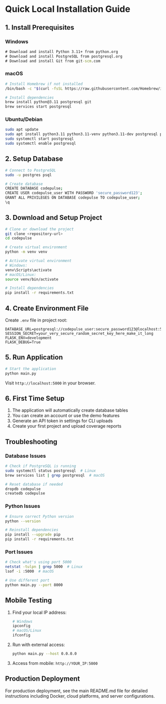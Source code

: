 # Quick Local Installation Guide

## 1. Install Prerequisites

### Windows
```cmd
# Download and install Python 3.11+ from python.org
# Download and install PostgreSQL from postgresql.org
# Download and install Git from git-scm.com
```

### macOS
```bash
# Install Homebrew if not installed
/bin/bash -c "$(curl -fsSL https://raw.githubusercontent.com/Homebrew/install/HEAD/install.sh)"

# Install dependencies
brew install python@3.11 postgresql git
brew services start postgresql
```

### Ubuntu/Debian
```bash
sudo apt update
sudo apt install python3.11 python3.11-venv python3.11-dev postgresql postgresql-contrib git
sudo systemctl start postgresql
sudo systemctl enable postgresql
```

## 2. Setup Database

```bash
# Connect to PostgreSQL
sudo -u postgres psql

# Create database
CREATE DATABASE codepulse;
CREATE USER codepulse_user WITH PASSWORD 'secure_password123';
GRANT ALL PRIVILEGES ON DATABASE codepulse TO codepulse_user;
\q
```

## 3. Download and Setup Project

```bash
# Clone or download the project
git clone <repository-url>
cd codepulse

# Create virtual environment
python -m venv venv

# Activate virtual environment
# Windows:
venv\Scripts\activate
# macOS/Linux:
source venv/bin/activate

# Install dependencies
pip install -r requirements.txt
```

## 4. Create Environment File

Create `.env` file in project root:

```env
DATABASE_URL=postgresql://codepulse_user:secure_password123@localhost:5432/codepulse
SESSION_SECRET=your_very_secure_random_secret_key_here_make_it_long
FLASK_ENV=development
FLASK_DEBUG=True
```

## 5. Run Application

```bash
# Start the application
python main.py
```

Visit `http://localhost:5000` in your browser.

## 6. First Time Setup

1. The application will automatically create database tables
2. You can create an account or use the demo features
3. Generate an API token in settings for CLI uploads
4. Create your first project and upload coverage reports

## Troubleshooting

### Database Issues
```bash
# Check if PostgreSQL is running
sudo systemctl status postgresql  # Linux
brew services list | grep postgresql  # macOS

# Reset database if needed
dropdb codepulse
createdb codepulse
```

### Python Issues
```bash
# Ensure correct Python version
python --version

# Reinstall dependencies
pip install --upgrade pip
pip install -r requirements.txt
```

### Port Issues
```bash
# Check what's using port 5000
netstat -tulpn | grep 5000  # Linux
lsof -i :5000  # macOS

# Use different port
python main.py --port 8000
```

## Mobile Testing

1. Find your local IP address:
   ```bash
   # Windows
   ipconfig
   # macOS/Linux  
   ifconfig
   ```

2. Run with external access:
   ```bash
   python main.py --host 0.0.0.0
   ```

3. Access from mobile: `http://YOUR_IP:5000`

## Production Deployment

For production deployment, see the main README.md file for detailed instructions including Docker, cloud platforms, and server configurations.